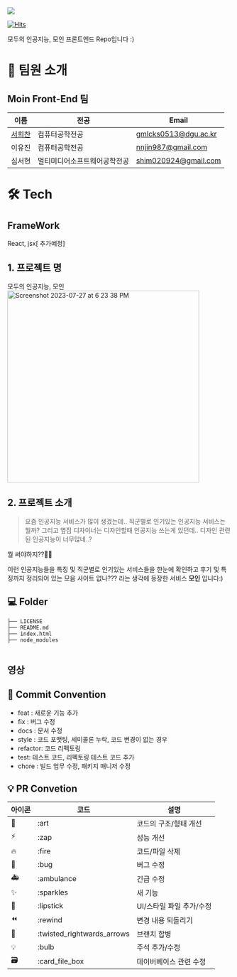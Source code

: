 <div><img src="https://capsule-render.vercel.app/api?type=waving&color=0:99cc99,100:009630&height=200&section=header&text=Moin&fontSize=90" /></div>

[![Hits](https://hits.seeyoufarm.com/api/count/incr/badge.svg?url=https%3A%2F%2Fgithub.com%2FLikeLion-at-DGU%2Fmoin_frontend&count_bg=%236E79C9&title_bg=%23828282&icon=&icon_color=%23E7E7E7&title=%EB%AA%A8%EC%9D%B8+%ED%94%84%EB%A1%A0%ED%8A%B8%EC%97%94%EB%93%9C&edge_flat=false)](https://hits.seeyoufarm.com)

모두의 인공지능, 모인 프론트엔드 Repo입니다 :)

# 👋 팀원 소개

## Moin Front-End 팀

| 이름                                         | 전공           | Email                |
| -------------------------------------------- | --------------  | -------------------- |
| [서희찬](https://github.com/seochan99)       | 컴퓨터공학전공  | gmlcks0513@dgu.ac.kr |
| 이유진 | 컴퓨터공학전공      | nnjin987@gmail.com |
| 심서현 | 멀티미디어소프트웨어공학전공      | shim020924@gmail.com |

# 🛠️ Tech

## FrameWork
React, jsx[ 추가예정] 


## 1. 프로젝트 명

모두의 인공지능, 모인 
<br/>
<img width="432" alt="Screenshot 2023-07-27 at 6 23 38 PM" src="https://github.com/LikeLion-at-DGU/moin_frontend/assets/78739194/999527ec-36ca-4d8a-9f4c-91f6137c6c17">


## 2. 프로젝트 소개
> 요즘 인공지능 서비스가 많이 생겼는데..
직군별로 인기있는 인공지능 서비스는 뭘까?
그리고 옆집 디자이너는 디자인할때 인공지능 쓰는게 있던데..
디자인 관련된 인공지능이 너무많네..?

뭘 써야하지??😵‍💫

이런 인공지능들을 특징 및 직군별로 인기있는
서비스들을 한눈에 확인하고 후기 및 특징까지 정리되어 있는 모음 사이트 없나???
라는 생각에 등장한 서비스 **모인** 입니다:)


## 💻 Folder
```
├── LICENSE
├── README.md
├── index.html
├── node_modules


```

##  영상

## 🎯 Commit Convention

-   feat : 새로운 기능 추가
-   fix : 버그 수정
-   docs : 문서 수정
-   style : 코드 포맷팅, 세미콜론 누락, 코드 변경이 없는 경우
-   refactor: 코드 리펙토링
-   test: 테스트 코드, 리펙토링 테스트 코드 추가
-   chore : 빌드 업무 수정, 패키지 매니저 수정

## 💡 PR Convetion

| 아이콘 | 코드                       | 설명                     |
| ------ | -------------------------- | ------------------------ |
| 🎨     | :art                       | 코드의 구조/형태 개선    |
| ⚡️    | :zap                       | 성능 개선                |
| 🔥     | :fire                      | 코드/파일 삭제           |
| 🐛     | :bug                       | 버그 수정                |
| 🚑     | :ambulance                 | 긴급 수정                |
| ✨     | :sparkles                  | 새 기능                  |
| 💄     | :lipstick                  | UI/스타일 파일 추가/수정 |
| ⏪     | :rewind                    | 변경 내용 되돌리기       |
| 🔀     | :twisted_rightwards_arrows | 브랜치 합병              |
| 💡     | :bulb                      | 주석 추가/수정           |
| 🗃      | :card_file_box             | 데이버베이스 관련 수정   |


